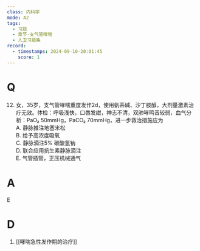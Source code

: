```yaml
---
class: 内科学
mode: A2
tags:
  - 习题
  - 章节-支气管哮喘
  - 人卫习题集
record:
  - timestamps: 2024-09-10-20:01:45
    score: 1
---
```


# Q
12. 女，35岁，支气管哮喘重度发作2d，使用氨茶碱、沙丁胺醇，大剂量激素治疗无效。体检：呼吸浅快，口唇发绀，神志不清，双肺哮鸣音较弱，血气分析：PaO₂ 50mmHg，PaCO₂ 70mmHg，进一步救治措施应为  
A. 静脉推注地塞米松  
B. 给予高浓度吸氧  
C. 静脉滴注5% 碳酸氢钠  
D. 联合应用抗生素静脉滴注  
E. 气管插管，正压机械通气  
# A
E
# D
1. [[哮喘急性发作期的治疗]]